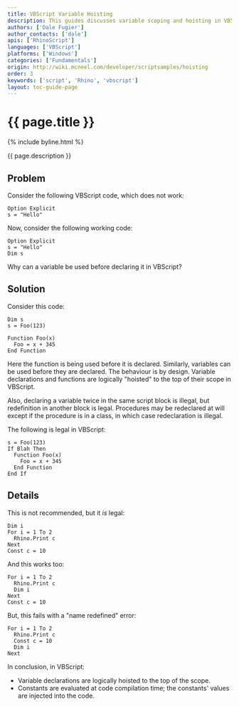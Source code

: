 ```yaml
---
title: VBScript Variable Hoisting
description: This guides discusses variable scoping and hoisting in VBScript.
authors: ['Dale Fugier']
author_contacts: ['dale']
apis: ['RhinoScript']
languages: ['VBScript']
platforms: ['Windows']
categories: ['Fundamentals']
origin: http://wiki.mcneel.com/developer/scriptsamples/hoisting
order: 3
keywords: ['script', 'Rhino', 'vbscript']
layout: toc-guide-page
---
```


# {{ page.title }}

{% include byline.html %}

{{ page.description }}

## Problem

Consider the following VBScript code, which does not work:

```vbnet
Option Explicit
s = "Hello"
```

Now, consider the following working code:

```vbnet
Option Explicit
s = "Hello"
Dim s
```

Why can a variable be used before declaring it in VBScript?

## Solution

Consider this code:

```vbnet
Dim s
s = Foo(123)

Function Foo(x)
  Foo = x + 345
End Function
```

Here the function is being used before it is declared.  Similarly, variables can be used before they are declared. The behaviour is by design.  Variable declarations and functions are logically "hoisted" to the top of their scope in VBScript.

Also, declaring a variable twice in the same script block is illegal, but redefinition in another block is legal.  Procedures may be redeclared at will except if the procedure is in a class, in which case redeclaration is illegal.

The following is legal in VBScript:

```vbnet
s = Foo(123)
If Blah Then
  Function Foo(x)
    Foo = x + 345
  End Function
End If
```

## Details

This is not recommended, but it *is* legal:

```vbnet
Dim i
For i = 1 To 2
  Rhino.Print c
Next
Const c = 10
```

And this works too:

```vbnet
For i = 1 To 2
  Rhino.Print c
  Dim i
Next
Const c = 10
```

But, this fails with a "name redefined" error:

```vbnet
For i = 1 To 2
  Rhino.Print c
  Const c = 10
  Dim i
Next
```

In conclusion, in VBScript:

- Variable declarations are logically hoisted to the top of the scope.
- Constants are evaluated at code compilation time; the constants' values are injected into the code.
